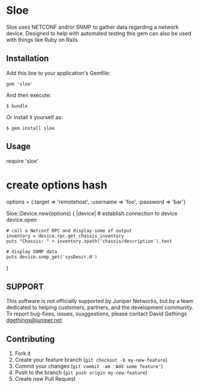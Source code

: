 # Sloe

Sloe uses NETCONF and/or SNMP to gather data regarding a network device. Designed to help with automated testing this gem can also be used with things like Ruby on Rails

## Installation

Add this line to your application's Gemfile:

    gem 'sloe'

And then execute:

    $ bundle

Or install it yourself as:

    $ gem install sloe

## Usage

  require 'sloe'

  # create options hash

  options = {:target => 'remotehost', :username => 'foo', :password => 'bar'}

  Sloe::Device.new(options) { |device|
    # establish connection to device
    device.open

    # call a Netconf RPC and display some of output
    inventory = device.rpc.get_chassis_inventory
    puts "Chassis: " + inventory.xpath('chassis/description').text

    # display SNMP data
    puts device.snmp_get('sysDescr.0')
  } 

## SUPPORT

This software is not officially supported by Juniper Networks, but by a team dedicated to helping customers, partners, and the development community.  To report bug-fixes, issues, susggestions, please contact David Gethings <dgethings@juniper.net>

## Contributing

1. Fork it
2. Create your feature branch (`git checkout -b my-new-feature`)
3. Commit your changes (`git commit -am 'Add some feature'`)
4. Push to the branch (`git push origin my-new-feature`)
5. Create new Pull Request
